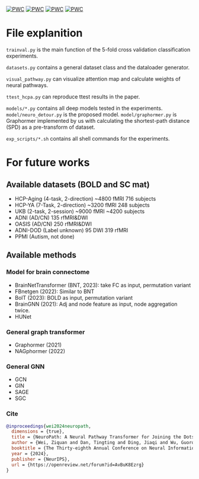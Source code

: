 [![PWC](https://img.shields.io/endpoint.svg?url=https://paperswithcode.com/badge/neuropath-a-neural-pathway-transformer-for/graph-classification-on-adni)](https://paperswithcode.com/sota/graph-classification-on-adni?p=neuropath-a-neural-pathway-transformer-for)
[![PWC](https://img.shields.io/endpoint.svg?url=https://paperswithcode.com/badge/neuropath-a-neural-pathway-transformer-for/graph-classification-on-hcp-aging)](https://paperswithcode.com/sota/graph-classification-on-hcp-aging?p=neuropath-a-neural-pathway-transformer-for)
[![PWC](https://img.shields.io/endpoint.svg?url=https://paperswithcode.com/badge/neuropath-a-neural-pathway-transformer-for/graph-classification-on-oasis)](https://paperswithcode.com/sota/graph-classification-on-oasis?p=neuropath-a-neural-pathway-transformer-for)
[![PWC](https://img.shields.io/endpoint.svg?url=https://paperswithcode.com/badge/neuropath-a-neural-pathway-transformer-for/graph-classification-on-uk-biobank-brain-mri)](https://paperswithcode.com/sota/graph-classification-on-uk-biobank-brain-mri?p=neuropath-a-neural-pathway-transformer-for)

# File explanition

`trainval.py` is the main function of the 5-fold cross validation classification experiments. 

`datasets.py` contains a general dataset class and the dataloader generator.

`visual_pathway.py` can visualize attention map and calculate weights of neural pathways.

`ttest_hcpa.py` can reproduce ttest results in the paper.

`models/*.py` contains all deep models tested in the experiments. `model/neuro_detour.py` is the proposed model. `model/graphormer.py` is Graphormer implemented by us with calculating the shortest-path distance (SPD) as a pre-transform of dataset.

`exp_scripts/*.sh` contains all shell commands for the experiments.

# For future works

## Available datasets (BOLD and SC mat)

 * HCP-Aging (4-task, 2-direction) ~4800 fMRI 716 subjects
 * HCP-YA (7-Task, 2-direction) ~3200 fMRI 248 subjects
 * UKB (2-task, 2-session) ~9000 fMRI ~4200 subjects
 * ADNI (AD/CN) 135 rfMRI&DWI
 * OASIS (AD/CN) 250 rfMRI&DWI
 * ADNI-DOD (Label unknown) 95 DWI 319 rfMRI
 * PPMI (Autism, not done)

## Available methods

### Model for brain connectome

 * BrainNetTransformer (BNT, 2023): take FC as input, permutation variant
 * FBnetgen (2022): Similar to BNT
 * BolT (2023): BOLD as input, permutation variant
 * BrainGNN (2021): Adj and node feature as input, node aggregation twice.
 * HUNet

### General graph transformer

 * Graphormer (2021)
 * NAGphormer (2022)

### General GNN

 * GCN
 * GIN
 * SAGE
 * SGC

### Cite
````bibtex
@inproceedings{wei2024neuropath,
  dimensions = {true},
  title = {NeuroPath: A Neural Pathway Transformer for Joining the Dots of Human Connectomes},
  author = {Wei, Ziquan and Dan, Tingting and Ding, Jiaqi and Wu, Guorong},
  booktitle = {The Thirty-eighth Annual Conference on Neural Information Processing Systems},
  year = {2024},
  publisher = {NeurIPS},
  url = {https://openreview.net/forum?id=AvBuK8Ezrg}
}
````